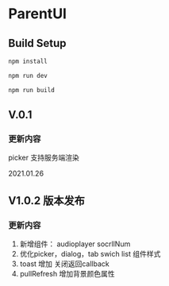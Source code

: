 # ParentUI

## Build Setup

``` bash
npm install

npm run dev

npm run build

```
## V.0.1

### 更新内容

picker 支持服务端渲染

2021.01.26
## V1.0.2 版本发布

### 更新内容

1. 新增组件： audioplayer socrllNum
2. 优化picker，dialog，tab swich list 组件样式
3. toast 增加 关闭返回callback
4. pullRefresh 增加背景颜色属性